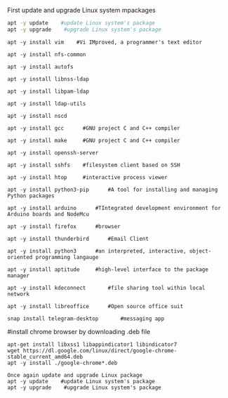 First update and upgrade Linux system mpackages
```bash
apt -y update    #update Linux system's package
apt -y upgrade    #upgrade Linux system's package
```
```
apt -y install vim    #Vi IMproved, a programmer's text editor
```
```
apt -y install nfs-common
```
```
apt -y install autofs
```
```
apt -y install libnss-ldap
```
```
apt -y install libpam-ldap
```
```
apt -y install ldap-utils
```
```
apt -y install nscd
```
```
apt -y install gcc      #GNU project C and C++ compiler
```
```
apt -y install make     #GNU project C and C++ compiler
```
```
apt -y install openssh-server
```
```
apt -y install sshfs    #filesystem client based on SSH
```
```
apt -y install htop     #interactive process viewer
```
```
apt -y install python3-pip      #A tool for installing and managing Python packages
```
```
apt -y install arduino      #TIntegrated development environment for Arduino boards and NodeMcu
```
```
apt -y install firefox      #browser
```
```
apt -y install thunderbird      #Email Client
```
```
apt -y install python3      #an interpreted, interactive, object-oriented programming langauge
```
```
apt -y install aptitude     #high-level interface to the package manager
```
```
apt -y install kdeconnect       #file sharing tool within local network
```
```
apt -y install libreoffice      #Open source office suit
```
```
snap install telegram-desktop       #messaging app
```


#install chrome browser by downloading .deb file
```
apt-get install libxss1 libappindicator1 libindicator7
wget https://dl.google.com/linux/direct/google-chrome-stable_current_amd64.deb
apt -y install ./google-chrome*.deb
```
```
Once again update and upgrade Linux package
apt -y update    #update Linux system's package
apt -y upgrade    #upgrade Linux system's package
```
